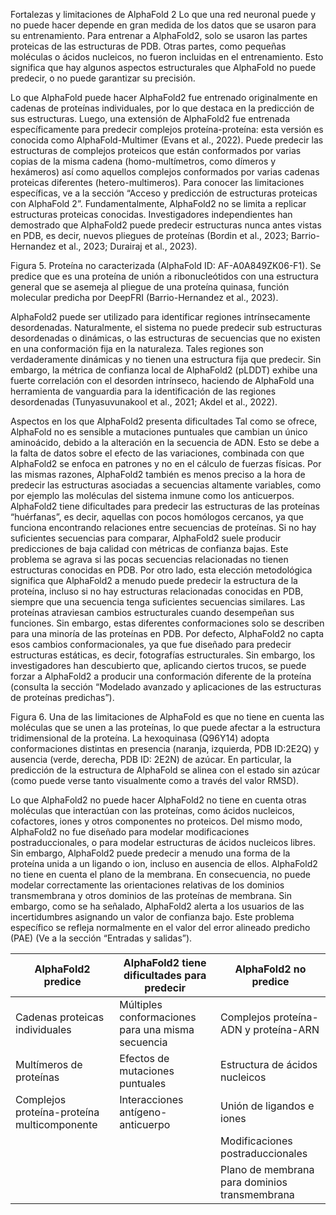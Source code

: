 Fortalezas y limitaciones de AlphaFold 2
Lo que una red neuronal puede y no puede hacer depende en gran medida de los datos que se usaron para su entrenamiento. Para entrenar a AlphaFold2, solo se usaron las partes proteicas de las estructuras de PDB. Otras partes, como pequeñas moléculas o ácidos nucleicos, no fueron incluidas en el entrenamiento. Esto significa que hay algunos aspectos estructurales que AlphaFold no puede predecir, o no puede garantizar su precisión.

Lo que AlphaFold puede hacer
AlphaFold2 fue entrenado originalmente en cadenas de proteínas individuales, por lo que destaca en la predicción de sus estructuras. Luego, una extensión de AlphaFold2 fue entrenada específicamente para predecir complejos proteína-proteína: esta versión es conocida como AlphaFold-Multimer (Evans et al., 2022). Puede predecir las estructuras de complejos proteicos que están conformados por varias copias de la misma cadena (homo-multímetros, como dímeros y hexámeros) así como aquellos complejos conformados por varias cadenas proteicas diferentes (hetero-multimeros). Para conocer las limitaciones específicas, ve a la sección “Acceso y predicción de estructuras proteicas con AlphaFold 2”.
Fundamentalmente, AlphaFold2 no se limita a replicar estructuras proteicas conocidas. Investigadores independientes han demostrado que AlphaFold2 puede predecir estructuras nunca antes vistas en PDB, es decir, nuevos pliegues de proteínas (Bordin et al., 2023; Barrio-Hernandez et al., 2023; Durairaj et al., 2023).

Figura 5. Proteína no caracterizada (AlphaFold ID: AF-A0A849ZK06-F1). Se predice que es una proteína de unión a ribonucleótidos con una estructura general que se asemeja al pliegue de una proteína quinasa, función molecular predicha por DeepFRI (Barrio-Hernandez et al., 2023).

AlphaFold2 puede ser utilizado para identificar regiones intrínsecamente desordenadas. Naturalmente, el sistema no puede predecir sub estructuras desordenadas o dinámicas, o las estructuras de secuencias que no existen en una conformación fija en la naturaleza. Tales regiones son verdaderamente dinámicas y no tienen una estructura fija que predecir. Sin embargo, la métrica de confianza local de AlphaFold2 (pLDDT) exhibe una fuerte correlación con el desorden intrínseco, haciendo de AlphaFold una herramienta de vanguardia para la identificación de las regiones desordenadas (Tunyasuvunakool et al., 2021; Akdel et al., 2022).

Aspectos en los que AlphaFold2 presenta dificultades
Tal como se ofrece, AlphaFold no es sensible a mutaciones puntuales que cambian un único aminoácido, debido a la alteración en la secuencia de ADN. Esto se debe a la falta de datos sobre el efecto de las variaciones, combinada con que AlphaFold2 se enfoca en patrones y no en el cálculo de fuerzas físicas. Por las mismas razones, AlphaFold2 también es menos preciso a la hora de predecir las estructuras asociadas a secuencias altamente variables, como por ejemplo las moléculas del sistema inmune como los anticuerpos.
AlphaFold2 tiene dificultades para predecir las estructuras de las proteínas “huérfanas”, es decir, aquellas con pocos homólogos cercanos, ya que funciona encontrando relaciones entre secuencias de proteínas. Si no hay suficientes secuencias para comparar, AlphaFold2 suele producir predicciones de baja calidad con métricas de confianza bajas. Este problema se agrava si las pocas secuencias relacionadas no tienen estructuras conocidas en PDB. Por otro lado, esta elección metodológica significa que AlphaFold2 a menudo puede predecir la estructura de la proteína, incluso si no hay estructuras relacionadas conocidas en PDB, siempre que una secuencia tenga suficientes secuencias similares.
Las proteínas atraviesan cambios estructurales cuando desempeñan sus funciones. Sin embargo, estas diferentes conformaciones solo se describen para una minoría de las proteínas en PDB. Por defecto, AlphaFold2 no capta esos cambios conformacionales, ya que fue diseñado para predecir estructuras estáticas, es decir, fotografías estructurales. Sin embargo, los investigadores han descubierto que, aplicando ciertos trucos, se puede forzar a AlphaFold2 a producir una conformación diferente de la proteína (consulta la sección “Modelado avanzado y aplicaciones de las estructuras de proteínas predichas”).

Figura 6. Una de las limitaciones de AlphaFold es que no tiene en cuenta las moléculas que se unen a las proteínas, lo que puede afectar a la estructura tridimensional de la proteína. La hexoquinasa (Q96Y14) adopta conformaciones distintas en presencia (naranja, izquierda, PDB ID:2E2Q) y ausencia (verde, derecha, PDB ID: 2E2N) de azúcar. En particular, la predicción de la estructura de AlphaFold se alinea con el estado sin azúcar (como puede verse tanto visualmente como a través del valor RMSD).

Lo que AlphaFold2 no puede hacer
AlphaFold2 no tiene en cuenta otras moléculas que interactúan con las proteínas, como ácidos nucleicos, cofactores, iones y otros componentes no proteicos. Del mismo modo, AlphaFold2 no fue diseñado para modelar modificaciones postraduccionales, o para modelar estructuras de ácidos nucleicos libres. Sin embargo, AlphaFold2 puede predecir a menudo una forma de la proteína unida a un ligando o ion, incluso en ausencia de ellos.
AlphaFold2 no tiene en cuenta el plano de la membrana. En consecuencia, no puede modelar correctamente las orientaciones relativas de los dominios transmembrana y otros dominios de las proteínas de membrana. Sin embargo, como se ha señalado, AlphaFold2 alerta a los usuarios de las incertidumbres asignando un valor de confianza bajo. Este problema específico se refleja normalmente en el valor del error alineado predicho (PAE) (Ve a la sección “Entradas y salidas”).

| **AlphaFold2 predice**                            | **AlphaFold2 tiene dificultades para predecir**                    | **AlphaFold2 no predice**                               |
|---------------------------------------------------|--------------------------------------------------------------------|----------------------------------------------------------|
| Cadenas proteicas individuales                    | Múltiples conformaciones para una misma secuencia                  | Complejos proteína-ADN y proteína-ARN                    |
| Multímeros de proteínas                           | Efectos de mutaciones puntuales                                   | Estructura de ácidos nucleicos                           |
| Complejos proteína-proteína multicomponente       | Interacciones antígeno-anticuerpo                                 | Unión de ligandos e iones                                |
|                                                   |                                                                    | Modificaciones postraduccionales                         |
|                                                   |                                                                    | Plano de membrana para dominios transmembrana            |



